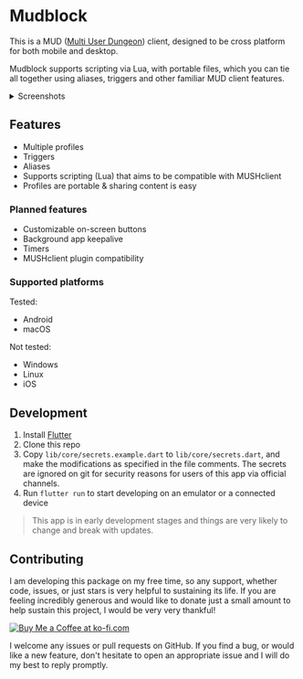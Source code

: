 # Mudblock

This is a MUD ([Multi User Dungeon](https://en.wikipedia.org/wiki/Multi-user_dungeon)) client,
designed to be cross platform for both mobile and desktop.

Mudblock supports scripting via Lua, with portable files, which you can tie all together using
aliases, triggers and other familiar MUD client features.

<details>

<summary>Screenshots</summary>
<h3>Android</h3>

![android screenshot 1](/assets/images/docs/sc001.png)
![android screenshot 2](/assets/images/docs/sc002.png)
![android screenshot 3](/assets/images/docs/sc003.png)

</details>

## Features

- Multiple profiles
- Triggers
- Aliases
- Supports scripting (Lua) that aims to be compatible with MUSHclient
- Profiles are portable & sharing content is easy

### Planned features

- Customizable on-screen buttons
- Background app keepalive
- Timers
- MUSHclient plugin compatibility

### Supported platforms

Tested:

- Android
- macOS

Not tested:

- Windows
- Linux
- iOS

## Development

1. Install [Flutter](https://docs.flutter.dev/get-started/install)
1. Clone this repo
1. Copy `lib/core/secrets.example.dart` to `lib/core/secrets.dart`, and make the modifications as
   specified in the file comments. The secrets are ignored on git for security reasons for users of
   this app via official channels.
1. Run `flutter run` to start developing on an emulator or a connected device

> This app is in early development stages and things are very likely to change and break with
> updates.

## Contributing

I am developing this package on my free time, so any support, whether code, issues, or just stars is
very helpful to sustaining its life. If you are feeling incredibly generous and would like to donate
just a small amount to help sustain this project, I would be very very thankful!

<a href='https://ko-fi.com/casraf' target='_blank'>
  <img height='36' style='border:0px;height:36px;'
    src='https://cdn.ko-fi.com/cdn/kofi1.png?v=3'
    alt='Buy Me a Coffee at ko-fi.com' />
</a>

I welcome any issues or pull requests on GitHub. If you find a bug, or would like a new feature,
don't hesitate to open an appropriate issue and I will do my best to reply promptly.
